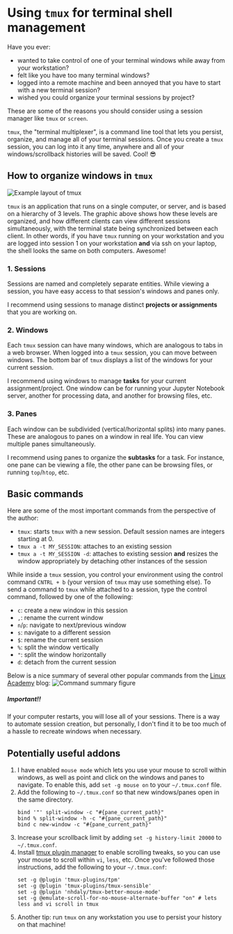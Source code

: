 # Using `tmux` for terminal shell management

Have you ever:

* wanted to take control of one of your terminal windows while away from your workstation?
* felt like you have too many terminal windows?
* logged into a remote machine and been annoyed that you have to start with a new terminal session?
* wished you could organize your terminal sessions by project? 


These are some of the reasons you should consider using a session manager like `tmux` or `screen`.

`tmux`, the "terminal multiplexer", is a command line tool that lets you persist, organize, and manage all of your terminal sessions. Once you create a `tmux` session, you can log into it any time, anywhere and all of your windows/scrollback histories will be saved. Cool! 😎

## How to organize windows in `tmux` 

![Example layout of tmux](https://wtanaka.com/system/files/tmux.png)

`tmux` is an application that runs on a single computer, or server, and is based on a hierarchy of 3 levels. The graphic above shows how these levels are organized, and how different clients can view different sessions simultaneously, with the terminal state being synchronized between each client. In other words, if you have `tmux` running on your workstation and you are logged into session 1 on your workstation **and** via ssh on your laptop, the shell looks the same on both computers. Awesome!

### 1. Sessions
Sessions are named and completely separate entities. While viewing a session, you have easy access to that session's windows and panes only. 

I recommend using sessions to manage distinct **projects or assignments** that you are working on. 

### 2. Windows
Each `tmux` session can have many windows, which are analogous to tabs in a web browser. When logged into a `tmux` session, you can move between windows. The bottom bar of `tmux` displays a list of the windows for your current session. 

I recommend using windows to manage **tasks** for your current assignment/project. One window can be for running your Jupyter Notebook server, another for processing data, and another for browsing files, etc.

### 3. Panes
Each window can be subdivided (vertical/horizontal splits) into many panes. These are analogous to panes on a window in real life. You can view multiple panes simultaneously.


I recommend using panes to organize the **subtasks** for a task. For instance, one pane can be viewing a file, the other pane can be browsing files, or running `top`/`htop`, etc.

## Basic commands

Here are some of the most important commands from the perspective of the author:

* `tmux`: starts `tmux` with a new session. Default session names are integers starting at 0.
* `tmux a -t MY_SESSION`: attaches to an existing session
* `tmux a -t MY_SESSION -d`: attaches to existing session **and** resizes the window appropriately by detaching other instances of the session

While inside a `tmux` session, you control your environment using the control command `CNTRL + b` (your version of `tmux` may use something else). To send a command to `tmux` while attached to a session, type the control command, followed by one of the following:

* `c`: create a new window in this session
* `,`: rename the current window
* `n`/`p`: navigate to next/previous window
*  `s`: navigate to a different session
*  `$`: rename the current session
*  `%`: split the window vertically
*  `"`: split the window horizontally
*  `d`: detach from the current session

Below is a nice summary of several other popular commands from the [Linux Academy](https://linuxacademy.com/blog/linux/tmux-cheat-sheet/) blog:
![Command summary figure](https://2rwky424s9rd179jmbzqsca1-wpengine.netdna-ssl.com/wp-content/uploads/2016/08/tmux.png)

##### Important!!

If your computer restarts, you will lose all of your sessions. There is a way to automate session creation, but personally, I don't find it to be too much of a hassle to recreate windows when necessary.

## Potentially useful addons
1. I have enabled `mouse mode` which lets you use your mouse to scroll within windows, as well as point and click on the windows and panes to navigate. To enable this, add `set -g mouse on` to your `~/.tmux.conf` file.
2. Add the following to `~/.tmux.conf` so that new windows/panes open in the same directory. 
     ```
     bind '"' split-window -c "#{pane_current_path}"
     bind % split-window -h -c "#{pane_current_path}"
     bind c new-window -c "#{pane_current_path}"
     ```
3. Increase your scrollback limit by adding `set -g history-limit 20000` to `~/.tmux.conf`.
4. Install [tmux plugin manager](https://github.com/tmux-plugins/tpm) to enable scrolling tweaks, so you can use your mouse to scroll within `vi`, `less`, etc. Once you've followed those instructions, add the following to your `~/.tmux.conf`:
    ```
    set -g @plugin 'tmux-plugins/tpm'
    set -g @plugin 'tmux-plugins/tmux-sensible'
    set -g @plugin 'nhdaly/tmux-better-mouse-mode'
    set -g @emulate-scroll-for-no-mouse-alternate-buffer "on" # lets less and vi scroll in tmux
    ```
5. Another tip: run `tmux` on any workstation you use to persist your history on that machine!


